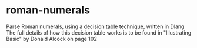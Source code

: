 # roman-numerals
Parse Roman numerals, using a decision table technique, written in Dlang The full details of how this decision table works is to be found in  "Illustrating Basic" by Donald Alcock on page 102
